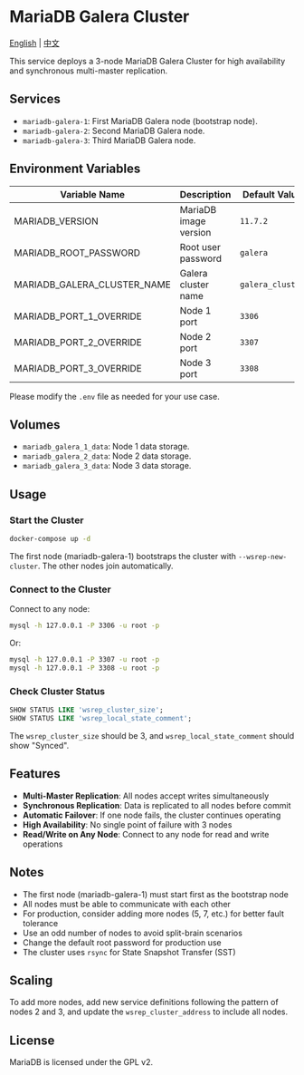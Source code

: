 # MariaDB Galera Cluster

[English](./README.md) | [中文](./README.zh.md)

This service deploys a 3-node MariaDB Galera Cluster for high availability and synchronous multi-master replication.

## Services

- `mariadb-galera-1`: First MariaDB Galera node (bootstrap node).
- `mariadb-galera-2`: Second MariaDB Galera node.
- `mariadb-galera-3`: Third MariaDB Galera node.

## Environment Variables

| Variable Name               | Description           | Default Value    |
| --------------------------- | --------------------- | ---------------- |
| MARIADB_VERSION             | MariaDB image version | `11.7.2`         |
| MARIADB_ROOT_PASSWORD       | Root user password    | `galera`         |
| MARIADB_GALERA_CLUSTER_NAME | Galera cluster name   | `galera_cluster` |
| MARIADB_PORT_1_OVERRIDE     | Node 1 port           | `3306`           |
| MARIADB_PORT_2_OVERRIDE     | Node 2 port           | `3307`           |
| MARIADB_PORT_3_OVERRIDE     | Node 3 port           | `3308`           |

Please modify the `.env` file as needed for your use case.

## Volumes

- `mariadb_galera_1_data`: Node 1 data storage.
- `mariadb_galera_2_data`: Node 2 data storage.
- `mariadb_galera_3_data`: Node 3 data storage.

## Usage

### Start the Cluster

```bash
docker-compose up -d
```

The first node (mariadb-galera-1) bootstraps the cluster with `--wsrep-new-cluster`. The other nodes join automatically.

### Connect to the Cluster

Connect to any node:

```bash
mysql -h 127.0.0.1 -P 3306 -u root -p
```

Or:

```bash
mysql -h 127.0.0.1 -P 3307 -u root -p
mysql -h 127.0.0.1 -P 3308 -u root -p
```

### Check Cluster Status

```sql
SHOW STATUS LIKE 'wsrep_cluster_size';
SHOW STATUS LIKE 'wsrep_local_state_comment';
```

The `wsrep_cluster_size` should be 3, and `wsrep_local_state_comment` should show "Synced".

## Features

- **Multi-Master Replication**: All nodes accept writes simultaneously
- **Synchronous Replication**: Data is replicated to all nodes before commit
- **Automatic Failover**: If one node fails, the cluster continues operating
- **High Availability**: No single point of failure with 3 nodes
- **Read/Write on Any Node**: Connect to any node for read and write operations

## Notes

- The first node (mariadb-galera-1) must start first as the bootstrap node
- All nodes must be able to communicate with each other
- For production, consider adding more nodes (5, 7, etc.) for better fault tolerance
- Use an odd number of nodes to avoid split-brain scenarios
- Change the default root password for production use
- The cluster uses `rsync` for State Snapshot Transfer (SST)

## Scaling

To add more nodes, add new service definitions following the pattern of nodes 2 and 3, and update the `wsrep_cluster_address` to include all nodes.

## License

MariaDB is licensed under the GPL v2.
